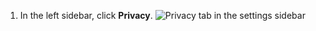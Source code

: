 1. In the left sidebar, click **Privacy**.
   ![Privacy tab in the settings sidebar](/assets/images/enterprise/management-console/sidebar-privacy.png)

